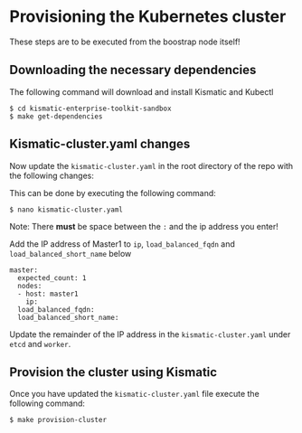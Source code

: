 # Provisioning the Kubernetes cluster

These steps are to be executed from the boostrap node itself!

## Downloading the necessary dependencies

The following command will download and install Kismatic and Kubectl

```
$ cd kismatic-enterprise-toolkit-sandbox
$ make get-dependencies
```

## Kismatic-cluster.yaml changes

Now update the `kismatic-cluster.yaml` in the root directory of the repo with the following changes:

This can be done by executing the following command:

```
$ nano kismatic-cluster.yaml
```

Note: There **must** be space between the `:` and the ip address you enter!

Add the IP address of Master1 to `ip`, `load_balanced_fqdn` and `load_balanced_short_name` below

```
master:
  expected_count: 1
  nodes:
  - host: master1
    ip:
  load_balanced_fqdn:
  load_balanced_short_name:
```

Update the remainder of the IP address in the `kismatic-cluster.yaml` under `etcd` and `worker`.

## Provision the cluster using Kismatic

Once you have updated the `kismatic-cluster.yaml` file execute the following command:

```
$ make provision-cluster
```
